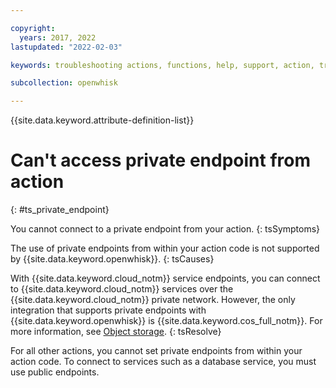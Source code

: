 ```yaml
---

copyright:
  years: 2017, 2022
lastupdated: "2022-02-03"

keywords: troubleshooting actions, functions, help, support, action, troubleshoot, endpoints

subcollection: openwhisk

---
```


{{site.data.keyword.attribute-definition-list}}

# Can't access private endpoint from action
{: #ts_private_endpoint}


You cannot connect to a private endpoint from your action.
{: tsSymptoms}

The use of private endpoints from within your action code is not supported by {{site.data.keyword.openwhisk}}.
{: tsCauses}

With {{site.data.keyword.cloud_notm}} service endpoints, you can connect to {{site.data.keyword.cloud_notm}} services over the {{site.data.keyword.cloud_notm}} private network. However, the only integration that supports private endpoints with {{site.data.keyword.openwhisk}} is {{site.data.keyword.cos_full_notm}}. For more information, see [Object storage](/docs/openwhisk?topic=openwhisk-pkg_obstorage). 
{: tsResolve}

For all other actions, you cannot set private endpoints from within your action code. To connect to services such as a database service, you must use public endpoints.


